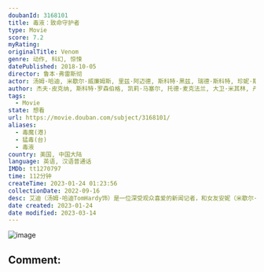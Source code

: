 ```yaml
---
doubanId: 3168101
title: 毒液：致命守护者
type: Movie
score: 7.2
myRating: 
originalTitle: Venom
genre: 动作, 科幻, 惊悚
datePublished: 2018-10-05
director: 鲁本·弗雷斯彻
actor: 汤姆·哈迪, 米歇尔·威廉姆斯, 里兹·阿迈德, 斯科特·黑兹, 瑞德·斯科特, 珍妮·斯蕾特, 梅洛拉·沃尔特斯, 伍迪·哈里森, 佩吉·陆, 马尔科姆·, 索佩·阿卢科, 韦恩·佩雷, 米歇尔·李, 库尔特·岳, 克里斯·奥哈拉, 埃米里奥·瑞弗拉, 阿里亚当娜·约瑟夫, 袁之正, 朴云龙, 麦克·勃兰特, 尼克·图恩, 山姆麦地那, 迪塞尔·马德金斯, 简·麦克尼尔, 维克托·麦凯, 马丁·巴特斯·布拉德福德, 布兰顿·莫拉莱斯, 马修·康威尔, 斯坦·李, 韦德·威廉姆斯, 约瑟夫·阿梅, 威廉·, 玛塞拉·布拉吉奥, 卡特·伯奇, 克里斯蒂安·康佛瑞, 詹姆斯·富尔特斯, 丹妮拉·加斯基, 约翰·盖蒂尔, 艾米丽塔·, 杰克·汉森, 安东尼·, 卡茜·亨德利, 罗恩·彼得·琼斯, 霍梅洛·洛佩兹, 万恩·姆约维奇, 米歇尔·毛, 盖尔·甘布尔, 詹姆斯·, 丹尼·皮尔斯, 艾蒂安·维克, 格雷丝·万, 保罗·皮尔斯伯里, 伊斯拉·瑟尔维利, 波士顿·拉什·弗里曼, 安吉拉·戴维斯, 斯科特·德克特, 迈克尔·伯吉斯, 詹姆斯·威廉·巴拉德, 杰拉德·班肯斯, 中川翔子, 诹访部顺一
author: 杰夫·皮克纳, 斯科特·罗森伯格, 凯莉·马塞尔, 托德·麦克法兰, 大卫·米其林, 丹特·哈珀
tags:
  - Movie
state: 想看
url: https://movie.douban.com/subject/3168101/
aliases:
  - 毒魔(港)
  - 猛毒(台)
  - 毒液
country: 美国, 中国大陆
language: 英语, 汉语普通话
IMDb: tt1270797
time: 112分钟
createTime: 2023-01-24 01:23:56
collectionDate: 2022-09-16
desc: 艾迪（汤姆·哈迪TomHardy饰）是一位深受观众喜爱的新闻记者，和女友安妮（米歇尔·威廉姆斯MichelleWilliams饰）相恋多年，彼此之间感情十分要好。安妮是一名律师，接手了生命...
date created: 2023-01-24
date modified: 2023-03-14
---
```


![image](p2537158013.jpg)

Comment:
---
